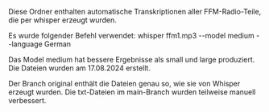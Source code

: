 Diese Ordner enthalten automatische Transkriptionen aller FFM-Radio-Teile, die per whisper erzeugt wurden.

Es wurde folgender Befehl verwendet:
whisper ffm1.mp3 --model medium --language German

Das Model medium hat bessere Ergebnisse als small und large produziert.
Die Dateien wurden am 17.08.2024 erstellt.

Der Branch original enthält die Dateien genau so, wie sie von Whisper erzeugt wurden.
Die txt-Dateien im main-Branch wurden teilweise manuell verbessert.
